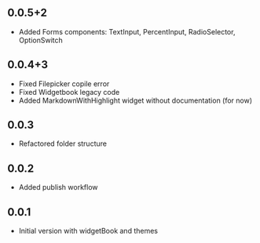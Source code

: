 ## 0.0.5+2
- Added Forms components: TextInput, PercentInput, RadioSelector, OptionSwitch

## 0.0.4+3
- Fixed Filepicker copile error
- Fixed Widgetbook legacy code
- Added MarkdownWithHighlight widget without documentation (for now) 

## 0.0.3

- Refactored folder structure

## 0.0.2

- Added publish workflow

## 0.0.1

- Initial version with widgetBook and themes
